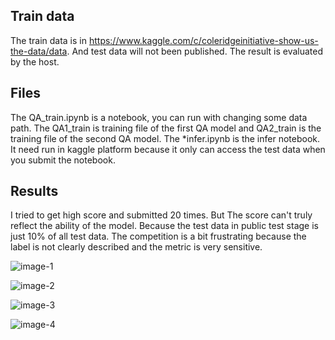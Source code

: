 ## Train data
The train data is in https://www.kaggle.com/c/coleridgeinitiative-show-us-the-data/data. And test data will not been published. The result is evaluated by the host.

## Files
The QA_train.ipynb is a notebook, you can run with changing some data path. The QA1_train is training file of  the first QA model and QA2_train is the training file of the second QA model. The \*infer.ipynb is the infer notebook. It need run in kaggle platform because it only can access the test data when you submit the notebook. 

## Results
I tried to get high score and submitted 20 times. But The score can't truly reflect the ability of the model. Because the test data in public test stage is just 10% of all test data. The competition is a bit frustrating because the label is not clearly described and the metric is very sensitive.

![image-1](1.png)

![image-2](2.png)

![image-3](3.png)

![image-4](4.png)





